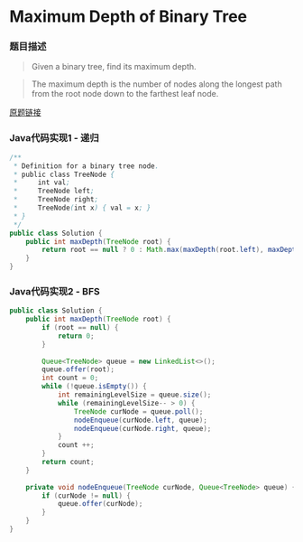 # Maximum Depth of Binary Tree

### 题目描述

> Given a binary tree, find its maximum depth.

> The maximum depth is the number of nodes along the longest path from the root node down to the farthest leaf node.  

[原题链接](https://leetcode.com/problems/maximum-depth-of-binary-tree/)

###  Java代码实现1 - 递归

``` java
/**
 * Definition for a binary tree node.
 * public class TreeNode {
 *     int val;
 *     TreeNode left;
 *     TreeNode right;
 *     TreeNode(int x) { val = x; }
 * }
 */
public class Solution {
    public int maxDepth(TreeNode root) {
        return root == null ? 0 : Math.max(maxDepth(root.left), maxDepth(root.right)) + 1;
    }
}
```

###   Java代码实现2 - BFS

``` java
public class Solution {
    public int maxDepth(TreeNode root) {
        if (root == null) {
            return 0;
        }
        
        Queue<TreeNode> queue = new LinkedList<>();
        queue.offer(root);
        int count = 0;
        while (!queue.isEmpty()) {
            int remainingLevelSize = queue.size();
            while (remainingLevelSize-- > 0) {
                TreeNode curNode = queue.poll();
                nodeEnqueue(curNode.left, queue);
                nodeEnqueue(curNode.right, queue);
            }
            count ++;
        } 
        return count;
    }
    
    private void nodeEnqueue(TreeNode curNode, Queue<TreeNode> queue) {
        if (curNode != null) {
            queue.offer(curNode);
        }
    }
}
```
